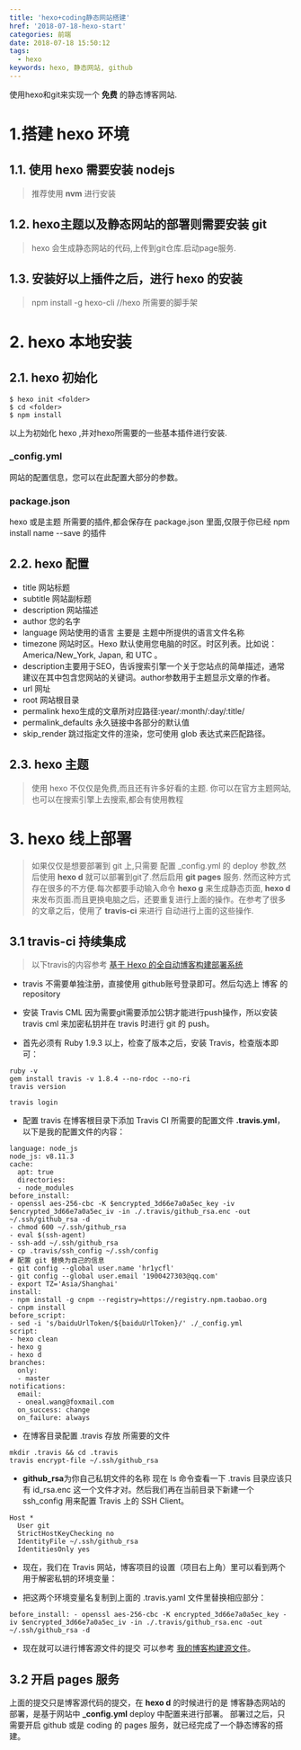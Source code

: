 ```yaml
---
title: 'hexo+coding静态网站搭建'
href: '2018-07-18-hexo-start'
categories: 前端
date: 2018-07-18 15:50:12
tags:
  - hexo
keywords: hexo, 静态网站, github
---
```

使用hexo和git来实现一个 **免费** 的静态博客网站.
<!--more-->

# 1.搭建 hexo 环境
## 1.1. 使用 hexo 需要安装 **nodejs** 
> 推荐使用 **nvm** 进行安装

## 1.2. hexo主题以及静态网站的部署则需要安装 **git**
> hexo 会生成静态网站的代码,上传到git仓库.启动page服务.

## 1.3. 安装好以上插件之后，进行 **hexo** 的安装
>npm install -g hexo-cli //hexo 所需要的脚手架

# 2. hexo 本地安装
## 2.1. hexo 初始化
```
$ hexo init <folder>
$ cd <folder>
$ npm install
```
以上为初始化 hexo ,并对hexo所需要的一些基本插件进行安装.

### _config.yml
网站的配置信息，您可以在此配置大部分的参数。
### package.json
hexo 或是主题 所需要的插件,都会保存在 package.json 里面,仅限于你已经 npm install name --save 的插件

## 2.2. hexo 配置
* title	网站标题 
* subtitle	网站副标题
* description	网站描述
* author	您的名字
* language	网站使用的语言 主要是 主题中所提供的语言文件名称
* timezone	网站时区。Hexo 默认使用您电脑的时区。时区列表。比如说：America/New_York, Japan, 和 UTC 。
* description主要用于SEO，告诉搜索引擎一个关于您站点的简单描述，通常建议在其中包含您网站的关键词。author参数用于主题显示文章的作者。
* url	网址	
* root	网站根目录	
* permalink hexo生成的文章所对应路径:year/:month/:day/:title/
* permalink_defaults	永久链接中各部分的默认值	
*  skip_render	跳过指定文件的渲染，您可使用 glob 表达式来匹配路径。	

## 2.3. hexo 主题
> 使用 hexo 不仅仅是免费,而且还有许多好看的主题. 你可以在官方主题网站,也可以在搜索引擎上去搜索,都会有使用教程
# 3. hexo 线上部署
> 如果仅仅是想要部署到 git 上,只需要 配置 _config.yml 的 deploy 参数,然后使用 **hexo d** 就可以部署到git了.然后启用 **git pages** 服务. 然而这种方式存在很多的不方便.每次都要手动输入命令 **hexo g** 来生成静态页面, **hexo d** 来发布页面.而且更换电脑之后，还要重复进行上面的操作。在参考了很多的文章之后，使用了 **travis-ci** 来进行 自动进行上面的这些操作.
## 3.1 travis-ci 持续集成
> 以下travis的内容参考 [基于 Hexo 的全自动博客构建部署系统](http://kchen.cc/2016/11/12/hexo-instructions/#Travis-%E5%92%8C-Hexo) 

* travis 不需要单独注册，直接使用 github账号登录即可。然后勾选上 博客 的repository

* 安装 Travis CML 因为需要git需要添加公钥才能进行push操作，所以安装 travis cml 来加密私钥并在 travis 时进行 git 的 push。

* 首先必须有 Ruby 1.9.3 以上，检查了版本之后，安装 Travis，检查版本即可：
```
ruby -v
gem install travis -v 1.8.4 --no-rdoc --no-ri
travis version

travis login
```
* 配置 travis 在博客根目录下添加 Travis CI 所需要的配置文件 **.travis.yml**，以下是我的配置文件的内容：
```
language: node_js
node_js: v8.11.3
cache:
  apt: true
  directories:
  - node_modules
before_install:
- openssl aes-256-cbc -K $encrypted_3d66e7a0a5ec_key -iv $encrypted_3d66e7a0a5ec_iv -in ./.travis/github_rsa.enc -out ~/.ssh/github_rsa -d
- chmod 600 ~/.ssh/github_rsa
- eval $(ssh-agent)
- ssh-add ~/.ssh/github_rsa
- cp .travis/ssh_config ~/.ssh/config
# 配置 git 替换为自己的信息
- git config --global user.name 'hr1ycfl'
- git config --global user.email '1900427303@qq.com'
- export TZ='Asia/Shanghai'
install:
- npm install -g cnpm --registry=https://registry.npm.taobao.org
- cnpm install
before_script:
- sed -i 's/baiduUrlToken/${baiduUrlToken}/' ./_config.yml
script:
- hexo clean
- hexo g
- hexo d
branches:
  only:
  - master
notifications:
  email:
  - oneal.wang@foxmail.com
  on_success: change
  on_failure: always
```
* 在博客目录配置 .travis 存放 所需要的文件 
```
mkdir .travis && cd .travis
travis encrypt-file ~/.ssh/github_rsa
```
* **github_rsa**为你自己私钥文件的名称 现在 ls 命令查看一下 .travis 目录应该只有 id_rsa.enc 这一个文件才对。然后我们再在当前目录下新建一个 ssh_config 用来配置 Travis 上的 SSH Client。
```
Host *
  User git
  StrictHostKeyChecking no
  IdentityFile ~/.ssh/github_rsa
  IdentitiesOnly yes
```
* 现在，我们在 Travis 网站，博客项目的设置（项目右上角）里可以看到两个用于解密私钥的环境变量：

* 把这两个环境变量名复制到上面的 .travis.yaml 文件里替换相应部分：
```
before_install: - openssl aes-256-cbc -K encrypted_3d66e7a0a5ec_key -iv $encrypted_3d66e7a0a5ec_iv -in ./.travis/github_rsa.enc -out ~/.ssh/github_rsa -d
```
* 现在就可以进行博客源文件的提交 可以参考 [我的博客构建源文件](https://github.com/hr1ycfl/blog-source)。

## 3.2 开启 pages 服务
上面的提交只是博客源代码的提交，在 **hexo d** 的时候进行的是 博客静态网站的部署，是基于网站中 **_config.yml** deploy 中配置来进行部署。
部署过之后，只需要开启 github 或是 coding 的 pages 服务，就已经完成了一个静态博客的搭建。


